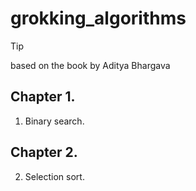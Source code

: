 # grokking_algorithms

> [!TIP]
> based on the book by Aditya Bhargava

## Chapter 1.

1. Binary search.

## Chapter 2.

2. Selection sort.
